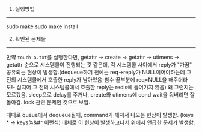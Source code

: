1. 실행방법
---
sudo make
sudo make install

2. 확인된 문제들
---
만약 ```touch a.txt```를 실행한다면, getattr -> create -> getattr -> utimens -> getattr 순으로 시스템콜이 진행되는 것 같은데, 각 시스템콜 사이에서 reply가 "가끔" 공유되는 현상이 발생함.(dequeue하기 전에는 req->reply가 NULL이어야하는데 그 전의 시스템콜에서 호출한 reply가 남아있음-함수 끝부분에 req=NULL을 해주더라도!- 심지어 그 전의 시스템콜에서 호출한 reply는 redis에 들어가지 않음)  왜 그런지는 모르겠음. sleep으로 delay를 주거나, create와 utimens에 cond wait을 줘버리면 잘 돌아감. lock 관련 문제인 것으로 보임.

때때로 queue에서 dequeue될때, command가 깨져서 나오는 현상이 발생함. (keys * -> keys%&#^ 이런식) 대체로 이 현상이 발생하고나서 위에서 언급한 문제가 발생함.

